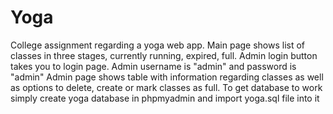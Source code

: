 # Yoga
College assignment regarding a yoga web app.
Main page shows list of classes in three stages, currently running, expired, full.
Admin login button takes you to login page.
Admin username is "admin" and password is "admin" 
Admin page shows table with information regarding classes as well as options to delete, create or mark classes as full.
To get database to work simply create yoga database in phpmyadmin and import yoga.sql file into it
